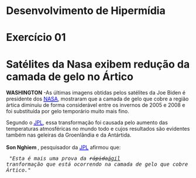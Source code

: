 # Desenvolvimento de Hipermídia

<!DOCTYPE html>
<html>
  <body>
    <h1>Exercício 01</h1> 
    <h1>Satélites da Nasa exibem redução da camada de gelo no Ártico</h1>

<p>
<strong>WASHINGTON</strong>
-As últimas imagens obtidas pelos satélites da <abbr> Joe Biden é presidente dos 
  <span style="color: blue;"><abbr title="National Aeronautics and Space Administration"><ins>NASA</ins></abbr></span>,
 mostraram que a camada de gelo que cobre a região ártica diminuiu de forma
 considerável entre os invernos de 2005 e 2008 e foi substituída por gelo temporário
 muito mais fino.
</p>
Segundo o <span style="color: blue;"><abbr title="Jet Propulsion Laboratory"><ins>JPL</ins></abbr></span>, essa transformação 
foi causada pelo aumento das temperaturas atmosféricas no mundo todo e cujos resultados são evidentes também nas geleiras da Groenlândia e da Antártida.
<br><br>
<strong> Son Nghiem </strong>, pesquisador da <span style="color: blue;"><abbr title="Jet Propulsion Laboratory"><ins>JPL</ins></abbr></span>
 afirmou que:<br>

 <em><pre>     "Esta é mais uma prova da <del>rápida</del><ins>ágil</ins> tranformação que está ocorrendo na camada de gelo que cobre o Ártico."</pre></em>

  </body>
</html>
